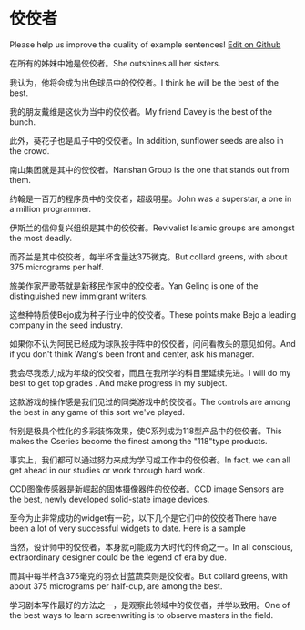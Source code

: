 # 佼佼者

Please help us improve the quality of example sentences! [Edit on Github](https://github.com/jiyushe/jiyu-example-sentence-source/blob/main/chinese/jiaojiaozhe.md)

<p><span class="chinese">在所有的姊妹中她是佼佼者。</span><span class="english">She outshines all her sisters.</span></p>

<p><span class="chinese">我认为，他将会成为出色球员中的佼佼者。</span><span class="english">I think he will be the best of the best.</span></p>

<p><span class="chinese">我的朋友戴维是这伙为当中的佼佼者。</span><span class="english">My friend Davey is the best of the bunch.</span></p>

<p><span class="chinese">此外，葵花子也是瓜子中的佼佼者。</span><span class="english">In addition, sunflower seeds are also in the crowd.</span></p>

<p><span class="chinese">南山集团就是其中的佼佼者。</span><span class="english">Nanshan Group is the one that stands out from them.</span></p>

<p><span class="chinese">约翰是一百万的程序员中的佼佼者，超级明星。</span><span class="english">John was a superstar, a one in a million programmer.</span></p>

<p><span class="chinese">伊斯兰的信仰复兴组织是其中的佼佼者。</span><span class="english">Revivalist Islamic groups are amongst the most deadly.</span></p>

<p><span class="chinese">而芥兰是其中佼佼者，每半杯含量达375微克。</span><span class="english">But collard greens, with about 375 micrograms per half.</span></p>

<p><span class="chinese">旅美作家严歌苓就是新移民作家中的佼佼者。</span><span class="english">Yan Geling is one of the distinguished new immigrant writers.</span></p>

<p><span class="chinese">这叁种特质使Bejo成为种子行业中的佼佼者。</span><span class="english">These points make Bejo a leading company in the seed industry.</span></p>

<p><span class="chinese">如果你不认为阿民已经成为球队投手阵中的佼佼者，问问看教头的意见如何。</span><span class="english">And if you don't think Wang's been front and center, ask his manager.</span></p>

<p><span class="chinese">我会尽我悉力成为年级的佼佼者，而且在我所学的科目里延续先进。</span><span class="english">I will do my best to get top grades . And make progress in my subject.</span></p>

<p><span class="chinese">这款游戏的操作感是我们见过的同类游戏中的佼佼者。</span><span class="english">The controls are among the best in any game of this sort we've played.</span></p>

<p><span class="chinese">特别是极具个性化的多彩装饰效果，使C系列成为118型产品中的佼佼者。</span><span class="english">This makes the Cseries become the finest among the "118"type products.</span></p>

<p><span class="chinese">事实上，我们都可以通过努力来成为学习或工作中的佼佼者。</span><span class="english">In fact, we can all get ahead in our studies or work through hard work.</span></p>

<p><span class="chinese">CCD图像传感器是新崛起的固体摄像器件的佼佼者。</span><span class="english">CCD image Sensors are the best, newly developed solid-state image devices.</span></p>

<p><span class="chinese">至今为止非常成功的widget有一砣，以下几个是它们中的佼佼者</span><span class="english">There have been a lot of very successful widgets to date. Here is a sample</span></p>

<p><span class="chinese">当然，设计师中的佼佼者，本身就可能成为大时代的传奇之一。</span><span class="english">In all conscious, extraordinary designer could be the legend of era by due.</span></p>

<p><span class="chinese">而其中每半杯含375毫克的羽衣甘蓝蔬菜则是佼佼者。</span><span class="english">But collard greens, with about 375 micrograms per half-cup, are among the best.</span></p>

<p><span class="chinese">学习剧本写作最好的方法之一，是观察此领域中的佼佼者，并学以致用。</span><span class="english">One of the best ways to learn screenwriting is to observe masters in the field.</span></p>

